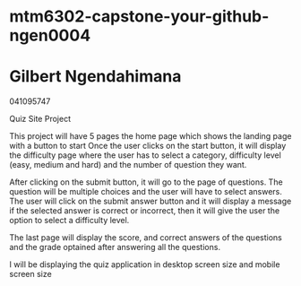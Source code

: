 # mtm6302-capstone-your-github-ngen0004

# Gilbert Ngendahimana
041095747

Quiz Site Project

This project will have 5 pages
the home page which shows the landing page with a button to start
Once the user clicks on the start button, it will display the difficulty page where the user has 
to select a category, difficulty level (easy, medium and hard) and the number of question they want.

After clicking on the submit button, it will go to the page of questions.
The question will be multiple choices and the user will have to select answers.
The user will click on the submit answer button and it will display a message if the selected answer is
correct or incorrect, then it will give the user the option to select a difficulty level.

The last page will display the score, and correct answers of the questions and the grade optained after answering all the questions.

I will be displaying the quiz application in desktop screen size and mobile screen size